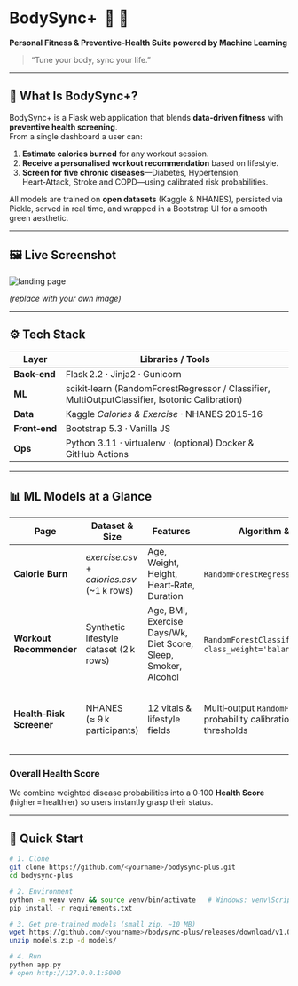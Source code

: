 # BodySync+  :muscle: :heartbeat:
**Personal Fitness & Preventive‑Health Suite powered by Machine Learning**

> “Tune your body, sync your life.”

---

## 🔑 What Is BodySync+?

BodySync+ is a Flask web application that blends **data‑driven fitness** with **preventive health screening**.  
From a single dashboard a user can:

1. **Estimate calories burned** for any workout session.  
2. **Receive a personalised workout recommendation** based on lifestyle.  
3. **Screen for five chronic diseases**—Diabetes, Hypertension, Heart‑Attack, Stroke and COPD—using calibrated risk probabilities.

All models are trained on **open datasets** (Kaggle & NHANES), persisted via Pickle, served in real time, and wrapped in a Bootstrap UI for a smooth green aesthetic.

---

## 🖼️ Live Screenshot

![landing page](static/docs/landing.png)

*(replace with your own image)*

---

## ⚙️ Tech Stack

| Layer | Libraries / Tools |
|-------|-------------------|
| **Back‑end** | Flask 2.2 · Jinja2 · Gunicorn |
| **ML** | scikit‑learn (RandomForestRegressor / Classifier, MultiOutputClassifier, Isotonic Calibration) |
| **Data** | Kaggle *Calories & Exercise* · NHANES 2015‑16 |
| **Front‑end** | Bootstrap 5.3 · Vanilla JS |
| **Ops** | Python 3.11 · virtualenv · (optional) Docker & GitHub Actions |

---

## 📊 ML Models at a Glance

| Page | Dataset & Size | Features | Algorithm & Tricks | Key Metric |
|------|----------------|----------|--------------------|------------|
| **Calorie Burn** | *exercise.csv* + *calories.csv* (~1 k rows) | Age, Weight, Height, Heart‑Rate, Duration | `RandomForestRegressor`, 100 trees | MAE ≈ **12 kcal** |
| **Workout Recommender** | Synthetic lifestyle dataset (2 k rows) | Age, BMI, Exercise Days/Wk, Diet Score, Sleep, Smoker, Alcohol | `RandomForestClassifier` with `class_weight='balanced_subsample'` | F1‑weighted **0.94** |
| **Health‑Risk Screener** | NHANES (≈ 9 k participants) | 12 vitals & lifestyle fields | Multi‑output `RandomForest`, isotonic probability calibration, custom thresholds | **AUC 0.94** (Diabetes); recall 0.45‑0.80 across labels |

### Overall Health Score  
We combine weighted disease probabilities into a 0‑100 **Health Score** (higher = healthier) so users instantly grasp their status.

---

## 🚀 Quick Start

```bash
# 1. Clone
git clone https://github.com/<yourname>/bodysync-plus.git
cd bodysync-plus

# 2. Environment
python -m venv venv && source venv/bin/activate   # Windows: venv\Scripts\activate
pip install -r requirements.txt

# 3. Get pre‑trained models (small zip, ~10 MB)
wget https://github.com/<yourname>/bodysync-plus/releases/download/v1.0/models.zip
unzip models.zip -d models/

# 4. Run
python app.py
# open http://127.0.0.1:5000
